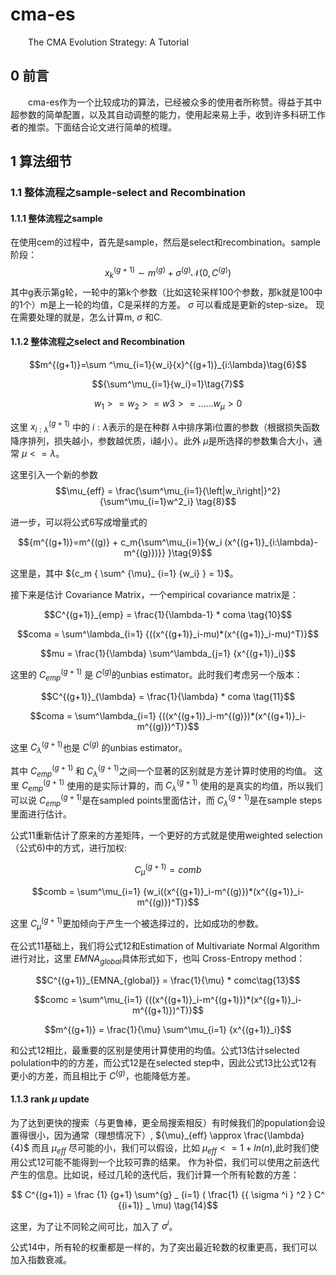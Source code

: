 # cma-es
  
  &emsp;&emsp;The CMA Evolution Strategy: A Tutorial
  
## 0 前言
  
  &emsp;&emsp;cma-es作为一个比较成功的算法，已经被众多的使用者所称赞。得益于其中超参数的简单配置，以及其自动调整的能力，使用起来易上手，收到许多科研工作者的推崇。下面结合论文进行简单的梳理。

## 1 算法细节
  
  ### 1.1 整体流程之sample-select and Recombination 
  #### 1.1.1 整体流程之sample
  
  在使用cem的过程中，首先是sample，然后是select和recombination。sample阶段：
  $${x}^{(g+1)}_{k}\sim {m}^{(g)}+{\sigma }^{(g)}\mathcal{N}(0,{C}^{(g)})$$
  其中g表示第g轮，一轮中的第k个参数（比如这轮采样100个参数，那k就是100中的1个）m是上一轮的均值，C是采样的方差。 $\sigma$ 可以看成是更新的step-size。
  现在需要处理的就是，怎么计算m, $\sigma$ 和C.
  
  #### 1.1.2 整体流程之select and Recombination 
  $$m^{(g+1)}=\sum ^\mu_{i=1}{w_i}{x}^{(g+1)}_{i:\lambda}\tag{6}$$
  
  $${\sum^\mu_{i=1}{w_i}=1}\tag{7}$$
  
  $${w_1>=w_2>=w3>=......w_\mu>0}$$
  
  这里 ${x}^{(g+1)}_{i:\lambda }$ 中的 $i:\lambda$表示的是在种群 $\lambda$中排序第i位置的参数（根据损失函数降序排列，损失越小，参数越优质，i越小）。此外 $\mu$是所选择的参数集合大小，通常 $\mu<=\lambda$。
  
  这里引入一个新的参数 $$\mu_{eff} = \frac{\sum^\mu_{i=1}{\left|w_i\right|}^2} {\sum^\mu_{i=1}w^2_i} \tag{8}$$

  进一步，可以将公式6写成增量式的
  
  $${m^{(g+1)}=m^{(g)} + c_m{\sum^\mu_{i=1}{w_i (x^{(g+1)}_{i:\lambda}-m^{(g)})}} }\tag{9}$$ 
  
  这里是，其中 ${c_m { \sum^ {\mu}_ {i=1} {w_i} } = 1}$。
  
  
  接下来是估计 Covariance Matrix，一个empirical covariance matrix是： 
  
  $$C^{(g+1)}_{emp} =  \frac{1}{\lambda-1} * coma \tag{10}$$
  
  $$coma = \sum^\lambda_{i=1} {((x^{(g+1)}_i-mu)*(x^{(g+1)}_i-mu)^T)}$$
  
  $$mu = \frac{1}{\lambda} \sum^\lambda_{j=1} {x^{(g+1)}_i}$$
  
  这里的 $C^{(g+1)}_{emp}$ 是 $C^{(g)}$的unbias estimator。此时我们考虑另一个版本：
  
  $$C^{(g+1)}_{\lambda} =  \frac{1}{\lambda} * coma \tag{11}$$
  
  $$coma = \sum^\lambda_{i=1} {((x^{(g+1)}_i-m^{(g)})*(x^{(g+1)}_i-m^{(g)})^T)}$$
  
  这里 $C^{(g+1)}_{\lambda}$也是 $C^{(g)}$ 的unbias estimator。
  
  其中 $C^{(g+1)} _ {emp}$ 和 $C^{(g+1)} _ \lambda$之间一个显著的区别就是方差计算时使用的均值。 这里 $C^{(g+1)} _ {emp}$ 使用的是实际计算的，而 $C^{(g+1)} _ {\lambda}$ 使用的是真实的均值，所以我们可以说 $C^{(g+1)} _ {emp}$是在sampled points里面估计，而 $C^{(g+1)} _ {\lambda}$是在sample steps里面进行估计。
  
  公式11重新估计了原来的方差矩阵，一个更好的方式就是使用weighted selection（公式6)中的方式，进行加权:
  
  $$C^{(g+1)}_{\mu} =  comb\tag{12}$$
  
  $$comb = \sum^\mu_{i=1} {w_i((x^{(g+1)}_i-m^{(g)})*(x^{(g+1)}_i-m^{(g)})^T)}$$
  
  这里 $C^{(g+1)} _ {\mu}$更加倾向于产生一个被选择过的，比如成功的参数。
  
  在公式11基础上，我们将公式12和Estimation of Multivariate Normal Algorithm 进行对比，这里 $EMNA _ {global}$具体形式如下，也叫 Cross-Entropy method：
  
  $$C^{(g+1)}_{EMNA_{global}} =  \frac{1}{\mu} * comc\tag{13}$$
  
  $$comc = \sum^\mu_{i=1} {((x^{(g+1)}_i-m^{(g+1)})*(x^{(g+1)}_i-m^{(g+1)})^T)}$$
  
  $$m^{(g+1)} = \frac{1}{\mu} \sum^\mu_{i=1} {x^{(g+1)}_i}$$
  
  和公式12相比，最重要的区别是使用计算使用的均值。公式13估计selected polulation中的的方差，而公式12是在selected step中，因此公式13比公式12有更小的方差，而且相比于 $C^{(g)}$，也能降低方差。
  
  
  #### 1.1.3 rank $\mu$ update 
  
  为了达到更快的搜索（与更鲁棒，更全局搜索相反）有时候我们的population会设置得很小，因为通常（理想情况下）, ${\mu}_{eff} \approx \frac{\lambda} {4}$ 而且  $\mu _ {eff}$ 尽可能的小，我们可以假设，比如 $\mu _ {eff} <= 1+ln(n)$,此时我们使用公式12可能不能得到一个比较可靠的结果。
  作为补偿，我们可以使用之前迭代产生的信息。比如说，经过几轮的迭代后，我们计算一个所有轮数的方差： 
  
  $$ C^{(g+1)} = \frac {1} {g+1} \sum^{g} _ {i=1} ( \frac{1} {{ \sigma ^i } ^2 } C^ {(i+1)} _ \mu) \tag{14}$$
 
 这里，为了让不同轮之间可比，加入了 $\sigma ^i$。
 
 公式14中，所有轮的权重都是一样的，为了突出最近轮数的权重更高，我们可以加入指数衰减。
